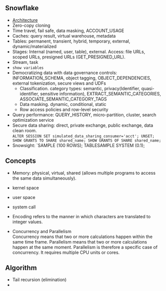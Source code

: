## Snowflake
* [Architecture](https://docs.snowflake.com/en/user-guide/intro-key-concepts.html)
* Zero-copy cloning
* Time travel, fail safe, data masking, ACCOUNT_USAGE
* Caches: query result, virtual warehouse, metadata
* Tables: permanent, transient, hybrid, temporary, external, dynamic/materialized
* Stages: Internal (named, user, table), external. Access: file URLs, scoped URLs, presigned URLs (GET_PRESIGNED_URL).
* Stream, task
* `show variables`
* Democratizing data with data governance controls: INFORMATION_SCHEMA, object tagging, OBJECT_DEPENDENCIES, external tokenization, secure views and UDFs
  * Classification. category types: semantic, privacy(Identifier, quasi-identifier, sensitive information), EXTRACT_SEMANTIC_CATEGORIES, ASSOCIATE_SEMANTIC_CATEGORY_TAGS
  * Data masking. dynamic, conditional, static
  * Row access policies and row-level security
* Query performance: QUERY_HISTORY, micro-partition, cluster, search optimization service
* Secure data sharing: direct, private exchange, public exchange, data clean room.  
  `ALTER SESSION SET simulated_data_sharing_consumer='acct'; UNSET; SHOW GRANTS TO SHARE shared_name; SHOW GRANTS OF SHARE shared_name;`
* Snowsight: `SAMPLE (100 ROWS); TABLESAMPLE SYSTEM (0.1);

## Concepts
* Memory: physical, virtual, shared (allows multiple programs to access the same data simultaneously).
* kernel space
* user space
* system call

* Encoding refers to the manner in which characters are translated to integer values.
* Concurrency and Parallelism  
  Concurrency means that two or more calculations happen within the same time frame. Parallelism means that two or more calculations happen at the same moment. Parallelism is therefore a specific case of concurrency. It requires multiple CPU units or cores.

## Algorithm
* Tail recursion (elimination)
* 
